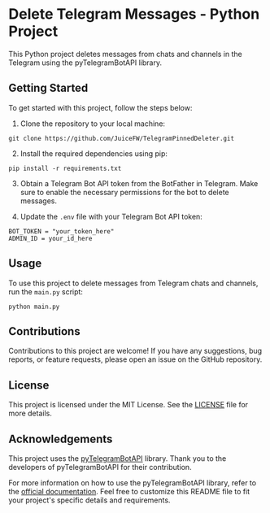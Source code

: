 # Delete Telegram Messages - Python Project

This Python project deletes messages from chats and channels in the Telegram using the pyTelegramBotAPI library.

## Getting Started

To get started with this project, follow the steps below:

1. Clone the repository to your local machine:

```
git clone https://github.com/JuiceFW/TelegramPinnedDeleter.git
```

2. Install the required dependencies using pip:

```
pip install -r requirements.txt
```

3. Obtain a Telegram Bot API token from the BotFather in Telegram. Make sure to enable the necessary permissions for the bot to delete messages.

4. Update the `.env` file with your Telegram Bot API token:

```env
BOT_TOKEN = "your_token_here"
ADMIN_ID = your_id_here
```

## Usage

To use this project to delete messages from Telegram chats and channels, run the `main.py` script:

```
python main.py
```

## Contributions

Contributions to this project are welcome! If you have any suggestions, bug reports, or feature requests, please open an issue on the GitHub repository.

## License

This project is licensed under the MIT License. See the [LICENSE](LICENSE) file for more details.

## Acknowledgements

This project uses the [pyTelegramBotAPI](https://github.com/eternnoir/pyTelegramBotAPI) library. Thank you to the developers of pyTelegramBotAPI for their contribution.

For more information on how to use the pyTelegramBotAPI library, refer to the [official documentation](https://github.com/eternnoir/pyTelegramBotAPI).
Feel free to customize this README file to fit your project's specific details and requirements.
